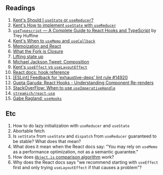 ## Readings

1. [Kent's Should I `useState` or `useReducer`?](https://kentcdodds.com/blog/should-i-usestate-or-usereducer)
2. [Kent's How to implement `useState` with `useReducer`](https://kentcdodds.com/blog/how-to-implement-usestate-with-usereducer)
3. [`useTypescript` — A Complete Guide to React Hooks and TypeScript](https://levelup.gitconnected.com/usetypescript-a-complete-guide-to-react-hooks-and-typescript-db1858d1fb9c) by Trey Huffine
4. [Kent's When to `useMemo` and `useCallback`](https://kentcdodds.com/blog/usememo-and-usecallback)
5. [Memoization and React](https://epicreact.dev/memoization-and-react/)
6. [What the Fork is Closure](https://whatthefork.is/closure)
7. [Lifting state up](https://reactjs.org/docs/lifting-state-up.html)
8. [Michael Jackson Tweet: Composition](https://twitter.com/mjackson/status/1195495535483817984)
9. [Kent's `useEffect` vs `useLayoutEffect`](https://kentcdodds.com/blog/useeffect-vs-uselayouteffect)
10. [React docs: hook reference](https://reactjs.org/docs/hooks-reference.html)
11. [[ESLint] Feedback for 'exhaustive-deps' lint rule #14920](https://github.com/facebook/react/issues/14920)
12. [Gupta Garuda: React Hooks - Understanding Component Re-renders](https://medium.com/@guptagaruda/react-hooks-understanding-component-re-renders-9708ddee9928)
13. [StackOverFlow: When to use `useImperativeHandle`](https://stackoverflow.com/questions/57005663/when-to-use-useimperativehandle-uselayouteffect-and-usedebugvalue)
14. [`streamich/react-use`](https://github.com/streamich/react-use)
15. [Gabe Ragland: `useHooks`](https://usehooks.com/)

## Etc

1. How to do lazy initialization with `useReducer` and `useState`
2. Abortable fetch
3. Is `setState` from `useState` and `dispatch` from `useReducer` guaranteed to be stable? What does that mean?
4. What does it mean when the React docs say: "You may rely on `useMemo` as a performance optimization, not as a semantic guarantee."
5. How does [`Object.is` comparison algorithm](https://developer.mozilla.org/en-US/docs/Web/JavaScript/Reference/Global_Objects/Object/is#description) work?
6. Why does the React docs says "we recommend starting with `useEffect` first and only trying `useLayoutEffect` if that causes a problem"?
